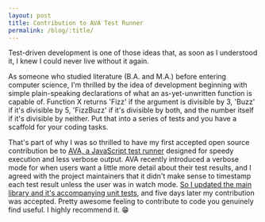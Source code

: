 ```yaml
---
layout: post
title: Contribution to AVA Test Runner
permalink: /blog/:title/
---
```


Test-driven development is one of those ideas that, as soon as I understood it, I knew I could never live without it again.

As someone who studied literature (B.A. and M.A.) before entering computer science, I'm thrilled by the idea of development beginning with simple plain-speaking declarations of what an as-yet-unwritten function is capable of. Function X returns 'Fizz' if the argument is divisible by 3, 'Buzz' if it's divisible by 5, 'FizzBuzz' if it's divisible by both, and the number itself if it's divisible by neither. Put that into a series of tests and you have a scaffold for your coding tasks.

That's part of why I was so thrilled to have my first accepted open source contribution be to [AVA, a JavaScript test runner](https://github.com/avajs/ava) designed for speedy execution and less verbose output. AVA recently introduced a verbose mode for when users want a little more detail about their test results, and I agreed with the project maintainers that it didn't make sense to timestamp each test result unless the user was in watch mode. [So I updated the main library and it's accompanying unit tests](https://github.com/avajs/ava/pull/1557/files), and five days later my contribution was accepted. Pretty awesome feeling to contribute to code you genuinely find useful. I highly recommend it. 😁